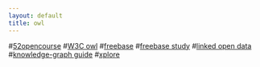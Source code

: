 ```yaml
---
layout: default
title: owl
---
```

#[52opencourse](http://52opencourse.com/)
#[W3C owl](http://www.w3.org/TR/owl-guide/)
#[freebase](http://www.freebase.com/)
#[freebase study](http://www.ruanyifeng.com/blog/2008/04/freebase_reloaded.html)
#[linked open data](http://linkeddata.org/)
#[knowledge-graph guide](http://52opencourse.com/186/google-knowledge-graph%EF%BC%88%E7%9F%A5%E8%AF%86%E5%9B%BE%E8%B0%B1%EF%BC%89)
#[xplore](http://ieeexplore.ieee.org/Xplore/home.jsp)